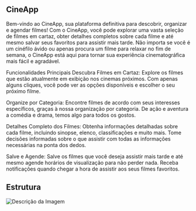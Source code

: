 ## CineApp
Bem-vindo ao CineApp, sua plataforma definitiva para descobrir, organizar e agendar filmes! Com o CineApp, você pode explorar uma vasta seleção de filmes em cartaz, obter detalhes completos sobre cada filme e até mesmo salvar seus favoritos para assistir mais tarde. Não importa se você é um cinéfilo ávido ou apenas procura um filme para relaxar no fim de semana, o CineApp está aqui para tornar sua experiência cinematográfica mais fácil e agradável.

Funcionalidades Principais
Descubra Filmes em Cartaz: Explore os filmes que estão atualmente em exibição nos cinemas próximos. Com apenas alguns cliques, você pode ver as opções disponíveis e escolher o seu próximo filme.

Organize por Categoria: Encontre filmes de acordo com seus interesses específicos, graças à nossa organização por categoria. De ação e aventura a comédia e drama, temos algo para todos os gostos.

Detalhes Completo dos Filmes: Obtenha informações detalhadas sobre cada filme, incluindo sinopse, elenco, classificações e muito mais. Tome decisões informadas sobre o que assistir com todas as informações necessárias na ponta dos dedos.

Salve e Agende: Salve os filmes que você deseja assistir mais tarde e até mesmo agende horários de visualização para não perder nada. Receba notificações quando chegar a hora de assistir aos seus filmes favoritos.

## Estrutura
![Descrição da Imagem](https://i.imgur.com/xIXYPDt.png)

